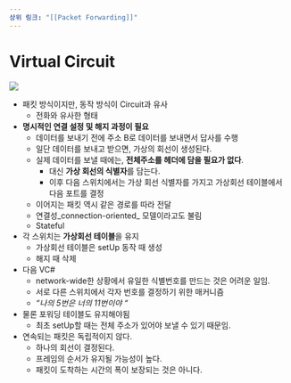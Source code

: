```yaml
---
상위 링크: "[[Packet Forwarding]]"
---
```

# Virtual Circuit
![](https://i.imgur.com/SKSNnMW.png)

- 패킷 방식이지만, 동작 방식이 Circuit과 유사
    - 전화와 유사한 형태
- **명시적인 연결 설정 및 해지 과정이 필요**
    - 데이터를 보내기 전에 주소 B로 데이터를 보내면서 답사를 수행
    - 일단 데이터를 보내고 받으면, 가상의 회선이 생성된다.
    - 실제 데이터를 보낼 때에는, **전체주소를 헤더에 담을 필요가 없다**.
        - 대신 **가상 회선의 식별자**를 담는다.
        - 이후 다음 스위치에서는 가상 회선 식별자를 가지고 가상회선 테이블에서 다음 포트를 결정
    - 이어지는 패킷 역시 같은 경로를 따라 전달
    - 연결성_connection-oriented_ 모델이라고도 불림
    - Stateful
- 각 스위치는 **가상회선 테이블**을 유지
    - 가상회선 테이블은 setUp 동작 때 생성
    - 해지 때 삭제
- 다음 VC#
    - network-wide한 상황에서 유일한 식별번호를 만드는 것은 어려운 일임.
    - 서로 다른 스위치에서 각자 번호를 결정하기 위한 매커니즘
    - _“나의 5번은 너의 11번이야 “_
- 물론 포워딩 테이블도 유지해야됨
    - 최초 setUp할 때는 전체 주소가 있어야 보낼 수 있기 때문임.
- 연속되는 패킷은 독립적이지 않다.
    - 하나의 회선이 결정된다.
    - 프레임의 순서가 유지될 가능성이 높다.
    - 패킷이 도착하는 시간의 폭이 보장되는 것은 아니다.